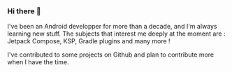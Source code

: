 ### Hi there 👋

I've been an Android developper for more than a decade, and I'm always learning new stuff. The subjects that interest me deeply at the moment are : Jetpack Compose, KSP, Gradle plugins and many more !

I've contributed to some projects on Github and plan to contribute more when I have the time.

<!--
**bishiboosh/bishiboosh** is a ✨ _special_ ✨ repository because its `README.md` (this file) appears on your GitHub profile.

Here are some ideas to get you started:

- 🔭 I’m currently working on ...
- 🌱 I’m currently learning ...
- 👯 I’m looking to collaborate on ...
- 🤔 I’m looking for help with ...
- 💬 Ask me about ...
- 📫 How to reach me: ...
- 😄 Pronouns: ...
- ⚡ Fun fact: ...
-->
